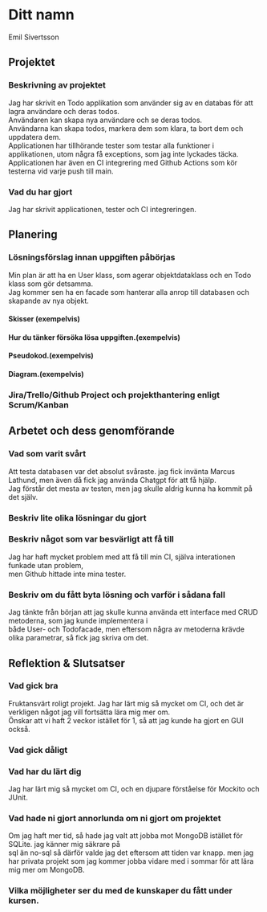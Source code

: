 # Ditt namn
Emil Sivertsson

## Projektet

### Beskrivning av projektet
Jag har skrivit en Todo applikation som använder sig av en databas för att lagra användare och deras todos.<br>
Användaren kan skapa nya användare och se deras todos.<br>
Användarna kan skapa todos, markera dem som klara, ta bort dem och uppdatera dem.<br>
Applicationen har tillhörande tester som testar alla funktioner i applikationen, utom några få exceptions, som jag inte lyckades täcka. <br>
Applicationen har även en CI integrering med Github Actions som kör testerna vid varje push till main.<br>


### Vad du har gjort
Jag har skrivit applicationen, tester och CI integreringen. <br>

## Planering

### Lösningsförslag innan uppgiften påbörjas
Min plan är att ha en User klass, som agerar objektdataklass och en Todo klass som gör detsamma.<br>
Jag kommer sen ha en facade som hanterar alla anrop till databasen och skapande av nya objekt.<br>


#### Skisser (exempelvis)

#### Hur du tänker försöka lösa uppgiften.(exempelvis)

#### Pseudokod.(exempelvis)

#### Diagram.(exempelvis)

### Jira/Trello/Github Project och projekthantering enligt Scrum/Kanban

## Arbetet och dess genomförande

### Vad som varit svårt
Att testa databasen var det absolut svåraste. jag fick invänta Marcus Lathund, men även då fick jag använda Chatgpt för att få hjälp.<br>
Jag förstår det mesta av testen, men jag skulle aldrig kunna ha kommit på det själv.<br>

### Beskriv lite olika lösningar du gjort

### Beskriv något som var besvärligt att få till
Jag har haft mycket problem med att få till min CI, själva interationen funkade utan problem, <br>
men Github hittade inte mina tester.

### Beskriv om du fått byta lösning och varför i sådana fall
Jag tänkte från början att jag skulle kunna använda ett interface med CRUD metoderna, som jag kunde implementera i <br>
både User- och Todofacade, men eftersom några av metoderna krävde olika parametrar, så fick jag skriva om det.<br>

## Reflektion & Slutsatser

### Vad gick bra
Fruktansvärt roligt projekt. Jag har lärt mig så mycket om CI, och det är verkligen något jag vill fortsätta lära mig mer om.<br>
Önskar att vi haft 2 veckor istället för 1, så att jag kunde ha gjort en GUI också.<br>

### Vad gick dåligt


### Vad har du lärt dig
Jag har lärt mig så mycket om CI, och en djupare förståelse för Mockito och JUnit.<br>

### Vad hade ni gjort annorlunda om ni gjort om projektet
Om jag haft mer tid, så hade jag valt att jobba mot MongoDB istället för SQLite. jag känner mig säkrare på <br>
sql än no-sql så därför valde jag det eftersom att tiden var knapp.
men jag har privata projekt som jag kommer jobba vidare med i sommar för att lära mig mer om MongoDB.<br>

### Vilka möjligheter ser du med de kunskaper du fått under kursen.
